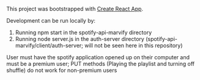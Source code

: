 This project was bootstrapped with [Create React App](https://github.com/facebookincubator/create-react-app).

Development can be run locally by:

1. Running npm start in the spotify-api-marvify directory
2. Running node server.js in the auth-server directory (spotify-api-marvify/client/auth-server; will not be seen here in this repository)

User must have the spotify application opened up on their computer and must be a premium user; PUT methods (Playing the playlist and turning off shuffle) do not work for non-premium users
